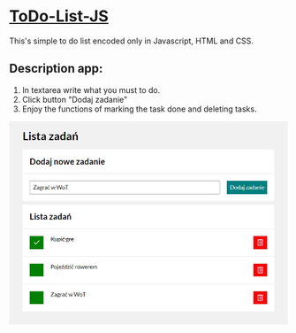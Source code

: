 # [ToDo-List-JS](https://patryk0408.github.io/todo-list-js/)

This's simple to do list encoded only in Javascript, HTML and CSS.

## Description app:
1. In textarea write what you must to do.
2. Click button "Dodaj zadanie"
3. Enjoy the functions of marking the task done and deleting tasks.

![image](image/Przechwytywanie.JPG)
